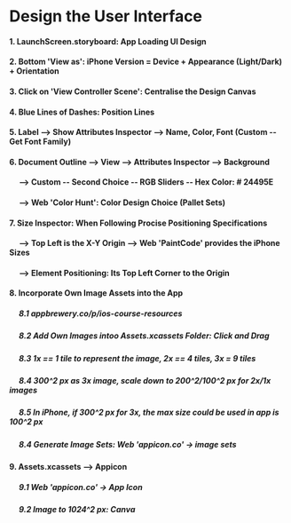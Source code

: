 # Design the User Interface

#### 1. LaunchScreen.storyboard: App Loading UI Design
#### 2. Bottom 'View as': iPhone Version = Device + Appearance (Light/Dark) + Orientation
#### 3. Click on 'View Controller Scene': Centralise the Design Canvas
#### 4. Blue Lines of Dashes: Position Lines
#### 5. Label --> Show Attributes Inspector --> Name, Color, Font (Custom -- Get Font Family)
#### 6. Document Outline --> View --> Attributes Inspector --> Background 
####    &emsp; --> Custom -- Second Choice -- RGB Sliders -- Hex Color: # 24495E
####    &emsp; --> Web 'Color Hunt': Color Design Choice (Pallet Sets)
#### 7. Size Inspector: When Following Procise Positioning Specifications 
####    &emsp; --> Top Left is the X-Y Origin --> Web 'PaintCode' provides the iPhone Sizes
####    &emsp; --> Element Positioning: Its Top Left Corner to the Origin
#### 8. Incorporate Own Image Assets into the App
#####   &emsp; 8.1 appbrewery.co/p/ios-course-resources
#####   &emsp; 8.2 Add Own Images intoo Assets.xcassets Folder: Click and Drag
#####   &emsp; 8.3 1x == 1 tile to represent the image, 2x == 4 tiles, 3x = 9 tiles
#####   &emsp; 8.4 300^2 px as 3x image, scale down to 200^2/100^2 px for 2x/1x images
#####   &emsp; 8.5 In iPhone, if 300^2 px for 3x, the max size could be used in app is 100^2 px
#####   &emsp; 8.4 Generate Image Sets: Web 'appicon.co' -> image sets
#### 9. Assets.xcassets --> Appicon
##### &emsp; 9.1 Web 'appicon.co' -> App Icon
##### &emsp; 9.2 Image to 1024^2 px: Canva


